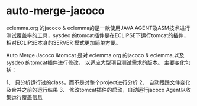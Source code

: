 # auto-merge-jacoco
eclemma.org 的jacoco & eclemma的是一款使用JAVA AGENT及ASM技术进行测试覆盖率的工具，sysdeo 的tomcat插件是在ECLIPSE下运行tomcat的插件，相对ECLIPSE本身的SERVER 模式更加简单方便。 

Auto Merge Jacoco &tomcat 是对 eclemma.org 的jacoco & eclemma,以及sysdeo 的tomcat插件进行修改， 以适应大型项目测试需求的版本。 主要变化包括： 

1、 只分析运行过的class，而不是对整个project进行分析 2、 自动跟踪文件变化及合并之前的运行结果 3、 修改tomcat插件的启动，自动运行jacoco Agent以收集运行覆盖信息 
